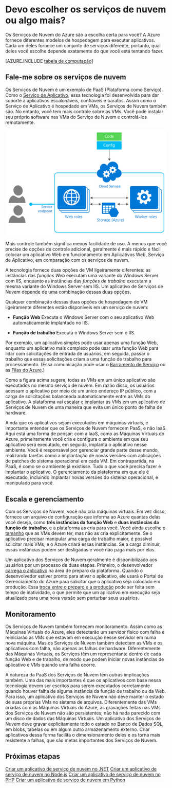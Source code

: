 <properties
	pageTitle="Opções de hospedagem de computação fornecidas pelo Azure"
	description="Saiba mais sobre as opções de hospedagem de computação do Azure e como elas funcionam: Serviços de Aplicativo, Serviços de Nuvem, Máquinas Virtuais entre outros"
	headerExpose=""
	footerExpose=""
	services="cloud-services"
	authors="Thraka"
	documentationCenter=""
	manager="timlt"/>

<tags 
	ms.service="multiple" 
	ms.workload="multiple" 
	ms.tgt_pltfrm="na" 
	ms.devlang="na" 
	ms.topic="article" 
	ms.date="03/28/2016" 
	ms.author="adegeo"/>


# Devo escolher os serviços de nuvem ou algo mais?

Os Serviços de Nuvem do Azure são a escolha certa para você? A Azure fornece diferentes modelos de hospedagem para executar aplicativos. Cada um deles fornece um conjunto de serviços diferente, portanto, qual deles você escolhe depende exatamente do que você está tentando fazer.

[AZURE.INCLUDE [tabela de computação](../../includes/compute-options-table.md)]

<a name="tellmecs"></a>
## Fale-me sobre os serviços de nuvem

Os Serviços de Nuvem é um exemplo de PaaS (Plataforma como Serviço). Como o [Serviço de Aplicativo](../app-service-web/app-service-web-overview.md), essa tecnologia foi desenvolvida para dar suporte a aplicativos escalonáveis, confiáveis e baratos. Assim como o Serviço de Aplicativo é hospedado em VMs, os Serviços de Nuvem também são. No entanto, você tem mais controle sobre as VMs. Você pode instalar seu próprio software nas VMs do Serviço de Nuvem e controlá-los remotamente.

![cs\_diagram](./media/cloud-services-choose-me/diagram.png)

Mais controle também significa menos facilidade de uso. A menos que você precise de opções de controle adicional, geralmente é mais rápido e fácil colocar um aplicativo Web em funcionamento em Aplicativos Web, Serviço de Aplicativo, em comparação com os serviços de nuvem.

A tecnologia fornece duas opções de VM ligeiramente diferentes: as instâncias das *funções Web* executam uma variante do Windows Server com IIS, enquanto as instâncias das *funções de trabalho* executam a mesma variante do Windows Server sem IIS. Um aplicativo de Serviços de Nuvem depende de uma combinação dessas duas opções.

Qualquer combinação dessas duas opções de hospedagem de VM ligeiramente diferentes estão disponíveis em um serviço de nuvem:

* **Função Web** Executa o Windows Server com o seu aplicativo Web automaticamente implantado no IIS.
  
* **Função de trabalho** Executa o Windows Server sem o IIS.

Por exemplo, um aplicativo simples pode usar apenas uma função Web, enquanto um aplicativo mais complexo pode usar uma função Web para lidar com solicitações de entrada de usuários, em seguida, passar o trabalho que essas solicitações criam a uma função de trabalho para processamento. (Essa comunicação pode usar o [Barramento de Serviço](../service-bus/service-bus-fundamentals-hybrid-solutions.md) ou as [Filas do Azure](../storage/storage-introduction.md).)

Como a figura acima sugere, todas as VMs em um único aplicativo são executados no mesmo serviço de nuvem. Em razão disso, os usuários acessam o aplicativo por meio de um único endereço IP público, com a carga de solicitações balanceada automaticamente entre as VMs do aplicativo. A plataforma vai [escalar e implantar](cloud-services-how-to-scale.md) as VMs em um aplicativo de Serviços de Nuvem de uma maneira que evita um único ponto de falha de hardware.

Ainda que os aplicativos sejam executados em máquinas virtuais, é importante entender que os Serviços de Nuvem fornecem PaaS, e não IaaS. Aqui está uma forma de pensar: com a IaaS, como as Máquinas Virtuais do Azure, primeiramente você cria e configura o ambiente em que seu aplicativo será executado, em seguida, implanta o aplicativo nesse ambiente. Você é responsável por gerenciar grande parte desse mundo, realizando tarefas como a implantação de novas versões com aplicações de patches do sistema operacional em cada VM. Em contrapartida, na PaaS, é como se o ambiente já existisse. Tudo o que você precisa fazer é implantar o aplicativo. O gerenciamento da plataforma em que ele é executado, incluindo implantar novas versões do sistema operacional, é manipulado para você.

## Escala e gerenciamento
Com os Serviços de Nuvem, você não cria máquinas virtuais. Em vez disso, fornece um arquivo de configuração que informa ao Azure quantas delas você deseja, como **três instâncias da função Web** e **duas instâncias da função de trabalho**, e a plataforma as cria para você. Você ainda escolhe o [tamanho](cloud-services-sizes-specs.md) que as VMs devem ter, mas não as cria explicitamente. Se o aplicativo precisar manipular uma carga de trabalho maior, é possível solicitar mais VMs, e o Azure criará essas instâncias. Se a carga diminuir, essas instâncias podem ser desligadas e você não paga mais por elas.

Um aplicativo dos Serviços de Nuvem geralmente é disponibilizado aos usuários por um processo de duas etapas. Primeiro, o desenvolvedor [carrega o aplicativo](cloud-services-how-to-create-deploy.md) na área de preparo da plataforma. Quando o desenvolvedor estiver pronto para ativar o aplicativo, ele usará o Portal de Gerenciamento do Azure para solicitar que o aplicativo seja colocado em produção. Essa [troca entre o preparo e a produção](cloud-services-nodejs-stage-application.md) pode ser feita sem tempo de inatividade, o que permite que um aplicativo em execução seja atualizado para uma nova versão sem perturbar seus usuários.

## Monitoramento
Os Serviços de Nuvem também fornecem monitoramento. Assim como as Máquinas Virtuais do Azure, eles detectarão um servidor físico com falha e reiniciarão as VMs que estavam em execução nesse servidor em numa nova máquina. Mas os Serviços de Nuvem também detectam as VMs e os aplicativos com falha, não apenas as falhas de hardware. Diferentemente das Máquinas Virtuais, os Serviços têm um representante dentro de cada função Web e de trabalho, de modo que podem iniciar novas instâncias de aplicativo e VMs quando uma falha ocorre.

A natureza da PaaS dos Serviços de Nuvem tem outras implicações também. Uma das mais importantes é que os aplicativos com base nessa tecnologia devem ser escritos para serem executados corretamente quando houver falha de alguma instância da função de trabalho ou da Web. Para isso, um aplicativo dos Serviços de Nuvem não deve manter o estado de suas próprias VMs no sistema de arquivos. Diferentemente das VMs criadas com as Máquinas Virtuais do Azure, as gravações feitas nas VMs dos Serviços de Nuvem não são persistentes; não há nada parecido com um disco de dados das Máquinas Virtuais. Um aplicativo dos Serviços de Nuvem deve gravar explicitamente todo o estado no Banco de Dados SQL, em blobs, tabelas ou em algum outro armazenamento externo. Criar aplicativos dessa forma facilita o dimensionamento deles e os torna mais resistente a falhas, que são metas importantes dos Serviços de Nuvem.

## Próximas etapas
[Criar um aplicativo de serviço de nuvem no .NET](cloud-services-dotnet-get-started.md) [Criar um aplicativo de serviço de nuvem no Node.js](cloud-services-nodejs-develop-deploy-app.md) [Criar um aplicativo de serviço de nuvem no PHP](../cloud-services-php-create-web-role.md) [Criar um aplicativo de serviço de nuvem em Python](../cloud-services-python-ptvs.md)

<!---HONumber=AcomDC_0413_2016-->